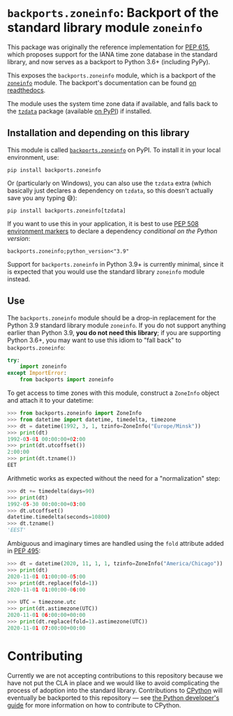 # `backports.zoneinfo`: Backport of the standard library module `zoneinfo`

This package was originally the reference implementation for [PEP 615](https://www.python.org/dev/peps/pep-0615/), which proposes support for the IANA time zone database in the standard library, and now serves as a backport to Python 3.6+ (including PyPy).

This exposes the `backports.zoneinfo` module, which is a backport of the [`zoneinfo`](https://docs.python.org/3.9/library/zoneinfo.html#module-zoneinfo) module. The backport's documentation can be found [on readthedocs](https://zoneinfo.readthedocs.io/en/latest/).

The module uses the system time zone data if available, and falls back to the [`tzdata`](https://tzdata.readthedocs.io/en/latest/) package (available [on PyPI](https://pypi.org/project/tzdata/)) if installed.

## Installation and depending on this library

This module is called [`backports.zoneinfo`](https://pypi.org/project/backports.zoneinfo) on PyPI. To install it in your local environment, use:

```
pip install backports.zoneinfo
```

Or (particularly on Windows), you can also use the `tzdata` extra (which basically just declares a dependency on `tzdata`, so this doesn't actually save you any typing 😅):

```
pip install backports.zoneinfo[tzdata]
```

If you want to use this in your application, it is best to use [PEP 508 environment markers](https://www.python.org/dev/peps/pep-0508/#environment-markers) to declare a dependency *conditional on the Python version*:

```
backports.zoneinfo;python_version<"3.9"
```

Support for `backports.zoneinfo` in Python 3.9+ is currently minimal, since it is expected that you would use the standard library `zoneinfo` module instead.

## Use

The `backports.zoneinfo` module should be a drop-in replacement for the Python 3.9 standard library module `zoneinfo`. If you do not support anything earlier than Python 3.9, **you do not need this library**; if you are supporting Python 3.6+, you may want to use this idiom to "fall back" to ``backports.zoneinfo``:

```python
try:
    import zoneinfo
except ImportError:
    from backports import zoneinfo
```

To get access to time zones with this module, construct a `ZoneInfo` object and attach it to your datetime:

```python
>>> from backports.zoneinfo import ZoneInfo
>>> from datetime import datetime, timedelta, timezone
>>> dt = datetime(1992, 3, 1, tzinfo=ZoneInfo("Europe/Minsk"))
>>> print(dt)
1992-03-01 00:00:00+02:00
>>> print(dt.utcoffset())
2:00:00
>>> print(dt.tzname())
EET
```

Arithmetic works as expected without the need for a "normalization" step:

```python
>>> dt += timedelta(days=90)
>>> print(dt)
1992-05-30 00:00:00+03:00
>>> dt.utcoffset()
datetime.timedelta(seconds=10800)
>>> dt.tzname()
'EEST'
```

Ambiguous and imaginary times are handled using the `fold` attribute added in [PEP 495](https://www.python.org/dev/peps/pep-0495/):

```python
>>> dt = datetime(2020, 11, 1, 1, tzinfo=ZoneInfo("America/Chicago"))
>>> print(dt)
2020-11-01 01:00:00-05:00
>>> print(dt.replace(fold=1))
2020-11-01 01:00:00-06:00

>>> UTC = timezone.utc
>>> print(dt.astimezone(UTC))
2020-11-01 06:00:00+00:00
>>> print(dt.replace(fold=1).astimezone(UTC))
2020-11-01 07:00:00+00:00
```

# Contributing

Currently we are not accepting contributions to this repository because we have not put the CLA in place and we would like to avoid complicating the process of adoption into the standard library. Contributions to [CPython](https://github.com/python/cpython) will eventually be backported to this repository — see [the Python developer's guide](https://devguide.python.org/) for more information on how to contribute to CPython.
